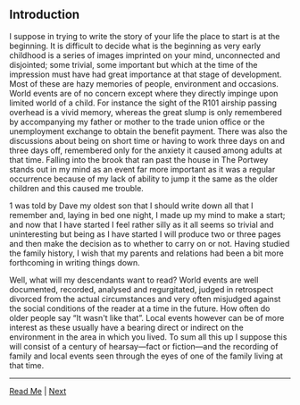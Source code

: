 ## Introduction

I suppose in trying to write the story of your life the place to start is at the beginning. It is difficult to decide what is the beginning as very early childhood is a series of images imprinted on your mind, unconnected and disjointed; some trivial, some important but which at the time of the impression must have had great importance at that stage of development. Most of these are hazy memories of people, environment and occasions. World events are of no concern except where they directly impinge upon limited world of a child. For instance the sight of the R101 airship passing overhead is a vivid memory, whereas the great slump is only remembered by accompanying my father or mother to the trade union office or the unemployment exchange to obtain the benefit payment. There was also the discussions about being on short time or having to work three days on and three days off, remembered only for the anxiety it caused among adults at that time. Falling into the brook that ran past the house in The Portwey stands out in my mind as an event far more important as it was a regular occurrence because of my lack of ability to jump it the same as the older children and this caused me trouble.

1 was told by Dave my oldest son that I should write down all that I remember and, laying in bed one night, I made up my mind to make a start; and now that I have started I feel rather silly as it all seems so trivial and uninteresting but being as I have started I will produce two or three pages and then make the decision as to whether to carry on or not. Having studied the family history, I wish that my parents and relations had been a bit more forthcoming in writing things down.

Well, what will my descendants want to read? World events are well documented, recorded, analysed and regurgitated, judged in retrospect divorced from the actual circumstances and very often misjudged against the social conditions of the reader at a time in the future. How often do older people say “It wasn't like that”. Local events however can be of more interest as these usually have a bearing direct or indirect on the environment in the area in which you lived. To sum all this up I suppose this will consist of a century of hearsay—fact or fiction—and the recording of family and local events seen through the eyes of one of the family living at that time.

---

<a href="../">Read Me</a> | <a href="./WAE-02.html">Next</a>